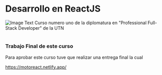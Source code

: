 # Desarrollo en ReactJS
![Image Text](https://www.frba.utn.edu.ar/wp-content/uploads/2016/08/logo-utn.ba-horizontal-e1471367724904.jpg)
Curso numero uno de la diplomatura en "Professional Full-Stack Developer" de la UTN
# 
### Trabajo Final de este curso

Para aprobar este curso tuve que realizar una entrega final la cual 

https://motoreact.netlify.app/
